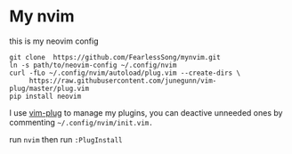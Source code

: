My nvim
======
this is my neovim config

    git clone  https://github.com/FearlessSong/mynvim.git
    ln -s path/to/neovim-config ~/.config/nvim
    curl -fLo ~/.config/nvim/autoload/plug.vim --create-dirs \
         https://raw.githubusercontent.com/junegunn/vim-plug/master/plug.vim
    pip install neovim

I use [vim-plug](https://github.com/junegunn/vim-plug) to manage my plugins, you can deactive unneeded ones by commenting `~/.config/nvim/init.vim.`

run `nvim` then run `:PlugInstall`
